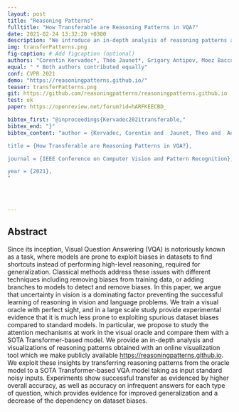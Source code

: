 ```yaml
---
layout: post
title: "Reasoning Patterns"
fulltitle: "How Transferable are Reasoning Patterns in VQA?"
date: 2021-02-24 13:32:20 +0300
description: "We introduce an in-depth analysis of reasoning patterns at works in Transformer-based VQA models, and propose to transfer these patterns from an oracle to a noisy visual model."
img: transferPatterns.png
fig-caption: # Add figcaption (optional)
authors: "Corentin Kervadec*, Théo Jaunet*, Grigory Antipov, Moez Baccouche, Romain Vuillemot,  Christian Wolf"
equal: " * Both authors contributed equally"
conf: CVPR 2021
demo: "https://reasoningpatterns.github.io/"
teaser: transferPatterns.png
git: https://github.com/reasoningpatterns/reasoningpatterns.github.io
test: ok
paper: https://openreview.net/forum?id=hARFKEECBD_

bibtex_first: "@inproceedings{Kervadec2021transferable,"
bibtex_end: "}"
bibtex_content: "author = {Kervadec, Corentin and  Jaunet, Theo and  Antipov, Grigory and Baccouche, Moez and Vuillemot, Romain and Wolf, Christian},

title = {How Transferable are Reasoning Patterns in VQA?},

journal = {IEEE Conference on Computer Vision and Pattern Recognition},

year = {2021},
"




---
```



## Abstract   


Since its inception, Visual Question Answering (VQA) is notoriously known as a task, where models are prone to exploit biases in datasets to find shortcuts instead of performing high-level reasoning, required for generalization. Classical methods address these issues with different techniques including removing biases from training data, or adding branches to models to detect and remove biases. In this paper, we argue that uncertainty in vision is a dominating factor preventing the successful learning of reasoning in vision and language problems. We train a visual oracle with perfect sight, and in a large scale study provide experimental evidence that it is much less prone to exploiting spurious dataset biases compared to standard models. 
In particular, we propose to study the attention mechanisms at work in the visual oracle and compare them with a SOTA Transformer-based model. We provide an in-depth analysis and visualizations of reasoning patterns obtained with an online visualization tool which we make publicly available https://reasoningpatterns.github.io. 
 We exploit these insights by transferring reasoning patterns from the oracle model to a SOTA Transformer-based VQA model taking as input standard noisy inputs. Experiments show successful transfer as evidenced by higher overall accuracy, as well as accuracy on infrequent answers for each type of question, which provides evidence for improved generalization and a decrease of the dependency on dataset biases.

 

 

 

 

 

